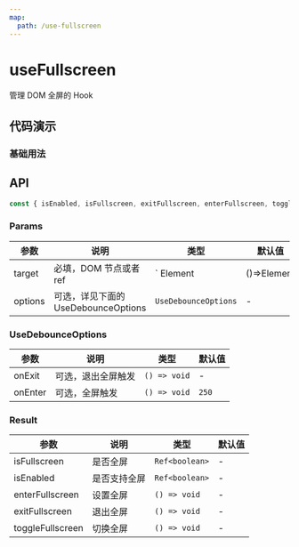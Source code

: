 ```yaml
---
map:
  path: /use-fullscreen
---
```


# useFullscreen
管理 DOM 全屏的 Hook

## 代码演示

### 基础用法

<demo src="./demo/demo.vue"
  lang="vue"
  title="基础用法"
  desc="使用 ref 设置需要全屏的元素。">
</demo>

## API

```javascript
const { isEnabled, isFullscreen, exitFullscreen, enterFullscreen, toggleFullscreen } = useFullscreen(target,options?:UseDebounceOptions)
```

### Params

| 参数    | 说明                               | 类型      | 默认值 |
| ------- | ---------------------------------- | --------- | ------ |
| target   | 必填，DOM 节点或者 ref                    | ` Element | ()=>Element | Ref<Element>`     | -      |
| options | 可选，详见下面的 UseDebounceOptions | `UseDebounceOptions` |  -  |


### UseDebounceOptions

| 参数     | 说明                       | 类型      | 默认值  |
| -------- | -------------------------- | --------- | ------- |
| onExit     | 可选，退出全屏触发       | `() => void`  | -  |
| onEnter  | 可选，全屏触发	 | `() => void` | `250` |

### Result

| 参数     | 说明                       | 类型      | 默认值  |
| -------- | -------------------------- | --------- | ------- |
| isFullscreen     | 是否全屏       | `Ref<boolean>`  | -  |
| isEnabled     | 是否支持全屏       | `Ref<boolean>`  | -  |
| enterFullscreen  | 设置全屏 	 | `() => void` | - |
| exitFullscreen  | 	退出全屏 | `() => void` | - |
| toggleFullscreen  | 切换全屏 | `() => void` | - |

